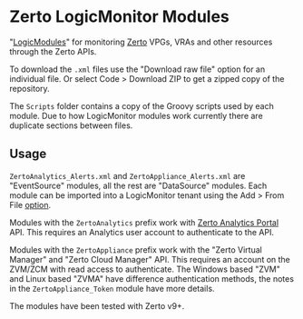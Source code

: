 # Zerto LogicMonitor Modules

"[LogicModules](https://www.logicmonitor.com/support/logicmodules/about-logicmodules/introduction-to-logicmodules)"
for monitoring [Zerto](https://www.zerto.com/) VPGs, VRAs and other resources through the Zerto APIs.

To download the `.xml` files use the "Download raw file" option for an individual file. Or select Code > Download ZIP
to get a zipped copy of the repository.

The `Scripts` folder contains a copy of the Groovy scripts used by each module. Due to how LogicMonitor modules work
currently there are duplicate sections between files.

## Usage

`ZertoAnalytics_Alerts.xml` and `ZertoAppliance_Alerts.xml` are "EventSource" modules, all the rest are "DataSource"
modules. Each module can be imported into a LogicMonitor tenant using the Add > From File
[option](https://www.logicmonitor.com/support/logicmodules/about-logicmodules/importing-exporting-xml-eventsources).

Modules with the `ZertoAnalytics` prefix work with [Zerto Analytics Portal](https://analytics.zerto.com/) API. This
requires an Analytics user account to authenticate to the API.

Modules with the `ZertoAppliance` prefix work with the "Zerto Virtual Manager" and "Zerto Cloud Manager" API. This
requires an account on the ZVM/ZCM with read access to authenticate. The Windows based "ZVM" and Linux based "ZVMA"
have difference authentication methods, the notes in the `ZertoAppliance_Token` module have more details.

The modules have been tested with Zerto v9+.